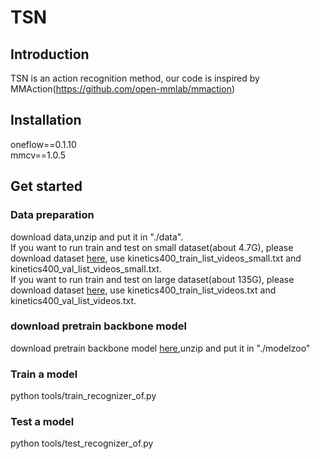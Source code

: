 # TSN                                                                                                                          
 
## Introduction
TSN is an action recognition method, our code is inspired by MMAction(https://github.com/open-mmlab/mmaction)
 
## Installation
oneflow==0.1.10<br>
mmcv==1.0.5<br>
 
## Get started
 
### Data preparation
download data,unzip and put it in "./data".<br>
If you want to run train and test on small dataset(about 4.7G), please download dataset [here](https://oneflow-static.oss-cn-beijing.aliyuncs.com/train_data_zjlab/kinetics400.zip), use kinetics400_train_list_videos_small.txt and kinetics400_val_list_videos_small.txt.<br>
If you want to run train and test on large dataset(about 135G), please download dataset [here](https://github.com/activitynet/ActivityNet/tree/master/Crawler/Kinetics), use kinetics400_train_list_videos.txt and kinetics400_val_list_videos.txt.<br>
### download pretrain backbone model
download pretrain backbone model
[here](https://oneflow-static.oss-cn-beijing.aliyuncs.com/train_data_zjlab/model_pcb.zip),unzip and put it in "./modelzoo"
 
### Train a model
python tools/train_recognizer_of.py
 
### Test a model
python tools/test_recognizer_of.py

